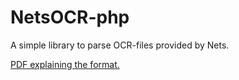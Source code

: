 # NetsOCR-php
A simple library to parse OCR-files provided by Nets.

[PDF explaining the format.](http://www.nets.eu/no-nb/produkter/Inn-og-utbetalinger/OCR%20giro/Documents/OCR%20giro%20Systemspes%20-%20V%202%203%20-.pdf)